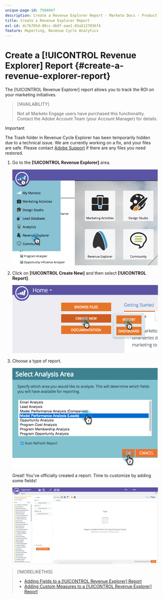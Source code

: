 ```yaml
---
unique-page-id: 7504047
description: Create a Revenue Explorer Report - Marketo Docs - Product Documentation
title: Create a Revenue Explorer Report
exl-id: dc7b705d-00cc-4b9f-aae1-83a5127036f4
feature: Reporting, Revenue Cycle Analytics
---
```

# Create a [!UICONTROL Revenue Explorer] Report {#create-a-revenue-explorer-report}

The [!UICONTROL Revenue Explorer] report allows you to track the ROI on your marketing initiatives.

>[!AVAILABILITY]
>
>Not all Marketo Engage users have purchased this functionality. Contact the Adobe Account Team (your Account Manager) for details.

>[!IMPORTANT]
>
>The Trash folder in Revenue Cycle Explorer has been temporarily hidden due to a technical issue. We are currently working on a fix, and your files are safe. Please contact [Adobe Support](https://nation.marketo.com/t5/support/ct-p/Support) if there are any files you need restored.

1. Go to the **[!UICONTROL Revenue Explorer]** area.

   ![](assets/image2015-3-24-13-3a24-3a56.png)

1. Click on **[!UICONTROL Create New]** and then select **[!UICONTROL Report]**.

   ![](assets/image2015-3-24-13-3a20-3a40.png)

1. Choose a type of report.

   ![](assets/image2015-3-24-14-3a22-3a32.png)

   Great! You've officially created a report. Time to customize by adding some fields!

   ![](assets/image2015-3-24-13-3a26-3a8.png)

>[!MORELIKETHIS]
>
>* [Adding Fields to a [!UICONTROL Revenue Explorer] Report](/help/marketo/product-docs/reporting/revenue-cycle-analytics/revenue-explorer/adding-fields-to-a-revenue-explorer-report.md)
>* [Adding Custom Measures to a [!UICONTROL Revenue Explorer] Report](/help/marketo/product-docs/reporting/revenue-cycle-analytics/revenue-explorer/adding-custom-measures-to-a-revenue-explorer-report.md)
